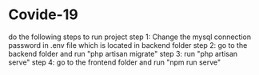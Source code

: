 # Covide-19

do the following steps to run project
step 1: Change the mysql connection password in .env file which is located in backend folder
step 2: go to the backend folder and run "php artisan migrate"
step 3: run "php artisan serve"
step 4: go to the frontend folder and run "npm run serve"
